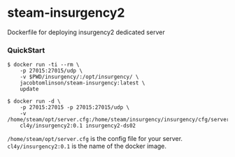 # steam-insurgency2
Dockerfile for deploying insurgency2 dedicated server

### QuickStart

```shell
$ docker run -ti --rm \
    -p 27015:27015/udp \
    -v $PWD/insurgency/:/opt/insurgency/ \
    jacobtomlinson/steam-insurgency:latest \
    update
```


```shell
$ docker run -d \
	-p 27015:27015 -p 27015:27015/udp \
	-v /home/steam/opt/server.cfg:/home/steam/insurgency/insurgency/cfg/server.cfg 
	cl4y/insurgency2:0.1 insurgency2-ds02
```

`/home/steam/opt/server.cfg` is the config file for your server.
`cl4y/insurgency2:0.1` is the name of the docker image.
